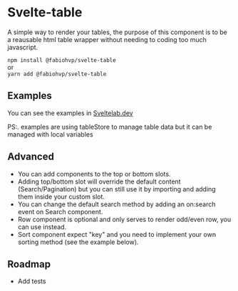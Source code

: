 # Svelte-table

A simple way to render your tables, the purpose of this component is to be a reausable html table wrapper without needing to coding too much javascript.

`npm install @fabiohvp/svelte-table`  
or  
`yarn add @fabiohvp/svelte-table`

## Examples

You can see the examples in [Sveltelab.dev](https://www.sveltelab.dev/vs33nnuign7coeb)

PS:. examples are using tableStore to manage table data but it can be managed with local variables

## Advanced

- You can add components to the top or bottom slots.
- Adding top/bottom slot will override the default content (Search/Pagination) but you can still use it by importing and adding them inside your custom slot.
- You can change the default search method by adding an on:search event on Search component.
- Row component is optional and only serves to render odd/even row, you can use <tr> instead.
- Sort component expect "key" and you need to implement your own sorting method (see the example below).

## Roadmap

- Add tests
